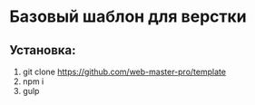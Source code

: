 # Базовый шаблон для верстки

## Установка:
1. git clone https://github.com/web-master-pro/template
2. npm i
3. gulp
